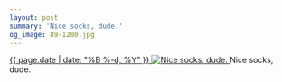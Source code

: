 ```yaml
---
layout: post
summary: 'Nice socks, dude.'
og_image: 89-1280.jpg
---
```


<p>
 <time>
  <a href="/89">
   {{ page.date | date: "%B %-d, %Y" }}
  </a>
 </time>
 <a href="/89">
  <img alt="Nice socks, dude." data-taken="10/11/2013" sizes="(min-width: 700px) 50vw, calc(100vw - 2rem)" src="{{ site.assets_url }}/89-640.jpg" srcset="{{ site.assets_url }}/89-1280.jpg 1280w, {{ site.assets_url }}/89-960.jpg 960w, {{ site.assets_url }}/89-640.jpg 640w, {{ site.assets_url }}/89-320.jpg 320w"/>
 </a>
 <span>
  Nice socks, dude.
 </span>
</p>
